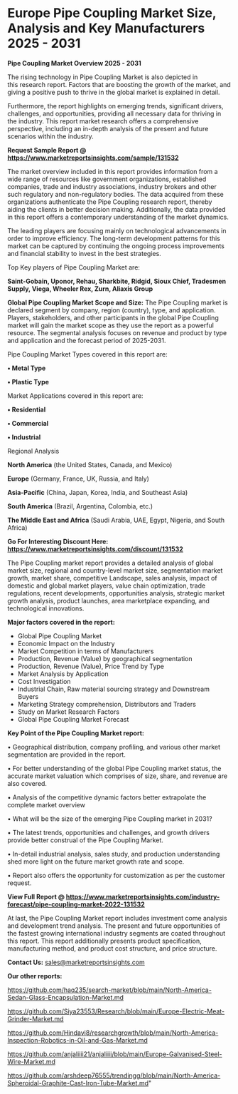 # Europe Pipe Coupling Market Size, Analysis and Key Manufacturers 2025 - 2031

<Strong> Pipe Coupling Market Overview 2025 - 2031</strong>

The rising technology in Pipe Coupling Market is also depicted in this research report. Factors that are boosting the growth of the market, and giving a positive push to thrive in the global market is explained in detail.

Furthermore, the report highlights on emerging trends, significant drivers, challenges, and opportunities, providing all necessary data for thriving in the industry. This report market research offers a comprehensive perspective, including an in-depth analysis of the present and future scenarios within the industry.

<strong>Request Sample Report @ <a href=https://www.marketreportsinsights.com/sample/131532>https://www.marketreportsinsights.com/sample/131532</a></strong>

The market overview included in this report provides information from a wide range of resources like government organizations, established companies, trade and industry associations, industry brokers and other such regulatory and non-regulatory bodies. The data acquired from these organizations authenticate the Pipe Coupling research report, thereby aiding the clients in better decision making. Additionally, the data provided in this report offers a contemporary understanding of the market dynamics.

The leading players are focusing mainly on technological advancements in order to improve efficiency. The long-term development patterns for this market can be captured by continuing the ongoing process improvements and financial stability to invest in the best strategies.

Top Key players of Pipe Coupling Market are:

<strong>Saint-Gobain, Uponor, Rehau, Sharkbite, Ridgid, Sioux Chief, Tradesmen Supply, Viega, Wheeler Rex, Zurn, Aliaxis Group</strong>

<strong><b>Global Pipe Coupling Market Scope and Size:</b></strong>
The Pipe Coupling market is declared segment by company, region (country), type, and application. Players, stakeholders, and other participants in the global Pipe Coupling market will gain the market scope as they use the report as a powerful resource. The segmental analysis focuses on revenue and product by type and application and the forecast period of 2025-2031.

Pipe Coupling Market Types covered in this report are:

<strong>• Metal Type

• Plastic Type</strong>

Market Applications covered in this report are:

<strong>• Residential

• Commercial

• Industrial</strong> 

Regional Analysis

<strong>North America</strong> (the United States, Canada, and Mexico)

<strong>Europe</strong> (Germany, France, UK, Russia, and Italy)

<strong>Asia-Pacific</strong> (China, Japan, Korea, India, and Southeast Asia)

<strong>South America</strong> (Brazil, Argentina, Colombia, etc.)

<strong>The Middle East and Africa</strong> (Saudi Arabia, UAE, Egypt, Nigeria, and South Africa)

<strong>Go For Interesting Discount Here: <a href=https://www.marketreportsinsights.com/discount/131532>https://www.marketreportsinsights.com/discount/131532</a></strong>

The Pipe Coupling market report provides a detailed analysis of global market size, regional and country-level market size, segmentation market growth, market share, competitive Landscape, sales analysis, impact of domestic and global market players, value chain optimization, trade regulations, recent developments, opportunities analysis, strategic market growth analysis, product launches, area marketplace expanding, and technological innovations.

<strong><b>Major factors covered in the report:</b></strong>
<ul>
  <li>Global Pipe Coupling Market </li>
  <li>Economic Impact on the Industry</li>
  <li>Market Competition in terms of Manufacturers</li>
  <li>Production, Revenue (Value) by geographical segmentation</li>
  <li>Production, Revenue (Value), Price Trend by Type</li>
  <li>Market Analysis by Application</li>
  <li>Cost Investigation</li>
  <li>Industrial Chain, Raw material sourcing strategy and Downstream Buyers</li>
  <li>Marketing Strategy comprehension, Distributors and Traders</li>
  <li>Study on Market Research Factors</li>
  <li>Global Pipe Coupling Market Forecast</li>
</ul>

<strong><b>Key Point of the Pipe Coupling Market report:</b></strong>

• Geographical distribution, company profiling, and various other market segmentation are provided in the report.

• For better understanding of the global Pipe Coupling market status, the accurate market valuation which comprises of size, share, and revenue are also covered.

• Analysis of the competitive dynamic factors better extrapolate the complete market overview

• What will be the size of the emerging Pipe Coupling market in 2031?

• The latest trends, opportunities and challenges, and growth drivers provide better construal of the Pipe Coupling Market.

• In-detail industrial analysis, sales study, and production understanding shed more light on the future market growth rate and scope.

• Report also offers the opportunity for customization as per the customer request.

<strong><b>View Full Report @ <a href=https://www.marketreportsinsights.com/industry-forecast/pipe-coupling-market-2022-131532>https://www.marketreportsinsights.com/industry-forecast/pipe-coupling-market-2022-131532</a></b></strong>


At last, the Pipe Coupling Market report includes investment come analysis and development trend analysis. The present and future opportunities of the fastest growing international industry segments are coated throughout this report. This report additionally presents product specification, manufacturing method, and product cost structure, and price structure.

<strong>Contact Us:</strong>
sales@marketreportsinsights.com

<strong>Our other reports:</strong>

<a href=https://github.com/haq235/search-market/blob/main/North-America-Sedan-Glass-Encapsulation-Market.md>https://github.com/haq235/search-market/blob/main/North-America-Sedan-Glass-Encapsulation-Market.md</a>

<a href=https://github.com/Siya23553/Research/blob/main/Europe-Electric-Meat-Grinder-Market.md>https://github.com/Siya23553/Research/blob/main/Europe-Electric-Meat-Grinder-Market.md</a>

<a href=https://github.com/Hindavi8/researchgrowth/blob/main/North-America-Inspection-Robotics-in-Oil-and-Gas-Market.md>https://github.com/Hindavi8/researchgrowth/blob/main/North-America-Inspection-Robotics-in-Oil-and-Gas-Market.md</a>

<a href=https://github.com/anjaliiii21/anjaliiii/blob/main/Europe-Galvanised-Steel-Wire-Market.md>https://github.com/anjaliiii21/anjaliiii/blob/main/Europe-Galvanised-Steel-Wire-Market.md</a>

<a href=https://github.com/arshdeep76555/trendingg/blob/main/North-America-Spheroidal-Graphite-Cast-Iron-Tube-Market.md>https://github.com/arshdeep76555/trendingg/blob/main/North-America-Spheroidal-Graphite-Cast-Iron-Tube-Market.md</a>"
